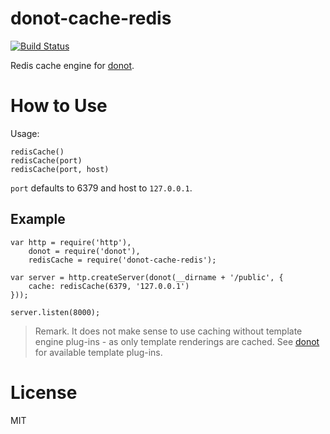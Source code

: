 donot-cache-redis
=================

[![Build Status](https://travis-ci.org/donotjs/donot-cache-redis.svg?branch=master)](https://travis-ci.org/donotjs/donot-cache-redis)

Redis cache engine for [donot](https://github.com/donotjs/donot).

# How to Use

Usage:

    redisCache()
    redisCache(port)
    redisCache(port, host)

`port` defaults to 6379 and host to `127.0.0.1`.

## Example

    var http = require('http'),
        donot = require('donot'),
        redisCache = require('donot-cache-redis');

    var server = http.createServer(donot(__dirname + '/public', {
        cache: redisCache(6379, '127.0.0.1')
    }));

    server.listen(8000);

> Remark. It does not make sense to use caching without template engine plug-ins - as only template renderings are cached. See [donot](https://github.com/donotjs/donot) for available template plug-ins.

# License

MIT
